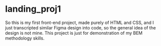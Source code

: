 ﻿# landing_proj1
So this is my first front-end project, made purely of HTML and CSS, and I just transcripted similar Figma design into code, so the general idea of the design is not mine. This project is just for demonstration of my BEM methodology skills.
